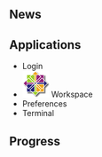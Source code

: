 ## News

## Applications
* Login
* ![Workspace](App-CentOS-48.png) Workspace
* Preferences
* Terminal

## Progress